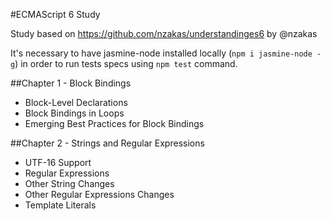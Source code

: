 #ECMAScript 6 Study

Study based on https://github.com/nzakas/understandinges6 by @nzakas

It's necessary to have jasmine-node installed locally (`npm i jasmine-node -g`) in order to run tests specs using `npm test` command.

##Chapter 1 - Block Bindings

* Block-Level Declarations
* Block Bindings in Loops
* Emerging Best Practices for Block Bindings

##Chapter 2 - Strings and Regular Expressions

* UTF-16 Support
* Regular Expressions
* Other String Changes
* Other Regular Expressions Changes
* Template Literals
